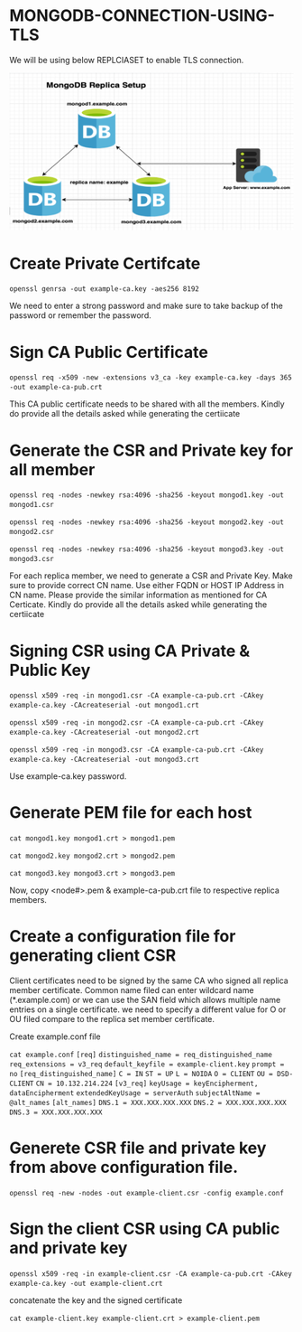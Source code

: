 # MONGODB-CONNECTION-USING-TLS

We will be using below REPLCIASET to enable TLS connection. 

![alt text](https://github.com/nitin-pandey-27/mongodb-connection-tls/blob/main/MONGODB-USING-TLS.png)


# Create Private Certifcate 

 `openssl genrsa -out example-ca.key -aes256 8192`
   
  We need to enter a strong password and make sure to take backup of the password or remember the password. 
   
   
# Sign CA Public Certificate 
  
 `openssl req -x509 -new -extensions v3_ca -key example-ca.key -days 365 -out example-ca-pub.crt`
 
  This CA public certificate needs to be shared with all the members. 
  Kindly do provide all the details asked while generating the certiicate 
  
  
# Generate the CSR and Private key for all member
 
  `openssl req -nodes -newkey rsa:4096 -sha256 -keyout mongod1.key -out mongod1.csr` 
  
  `openssl req -nodes -newkey rsa:4096 -sha256 -keyout mongod2.key -out mongod2.csr`
  
  `openssl req -nodes -newkey rsa:4096 -sha256 -keyout mongod3.key -out mongod3.csr`
   
   For each replica member, we need to generate a CSR and Private Key. 
   Make sure to provide correct CN name. Use either FQDN or HOST IP Address in CN name. 
   Please provide the similar information as mentioned for CA Certicate. 
   Kindly do provide all the details asked while generating the certiicate 
    
 # Signing CSR using CA Private & Public Key
 
 `openssl x509 -req -in mongod1.csr -CA example-ca-pub.crt -CAkey example-ca.key -CAcreateserial -out mongod1.crt`
 
 `openssl x509 -req -in mongod2.csr -CA example-ca-pub.crt -CAkey example-ca.key -CAcreateserial -out mongod2.crt`
 
 `openssl x509 -req -in mongod3.csr -CA example-ca-pub.crt -CAkey example-ca.key -CAcreateserial -out mongod3.crt`
  
  Use example-ca.key password.
  
  
# Generate PEM file for each host 

`cat mongod1.key mongod1.crt > mongod1.pem`

`cat mongod2.key mongod2.crt > mongod2.pem`

`cat mongod3.key mongod3.crt > mongod3.pem`
 
 Now, copy <node#>.pem & example-ca-pub.crt file to respective replica members. 
 
 
# Create a configuration file for generating client CSR 


 Client certificates need to be signed by the same CA who signed all replica member certificate.
 Common name filed can enter wildcard name (*.example.com) or we can use the SAN field which allows multiple name entries on a single certificate.
 we need to specify a different value for O or OU filed compare to the replica set member certificate.

 Create example.conf file 
 
  `cat example.conf`
`[req]`
`distinguished_name = req_distinguished_name`
`req_extensions = v3_req`
`default_keyfile = example-client.key`
`prompt = no`
`[req_distinguished_name]`
`C = IN`
`ST = UP`
`L = NOIDA`
`O = CLIENT`
`OU = DSD-CLIENT`
`CN = 10.132.214.224`
`[v3_req]`
`keyUsage = keyEncipherment, dataEncipherment`
`extendedKeyUsage = serverAuth`
`subjectAltName = @alt_names`
`[alt_names]`
`DNS.1 = XXX.XXX.XXX.XXX`
`DNS.2 = XXX.XXX.XXX.XXX`
`DNS.3 = XXX.XXX.XXX.XXX`
  
# Generete CSR file and private key from above configuration file. 

`openssl req -new -nodes -out example-client.csr -config example.conf`
  
  
# Sign the client CSR using CA public and private key

 `openssl x509 -req -in example-client.csr -CA example-ca-pub.crt -CAkey example-ca.key -out example-client.crt` 
 
 concatenate the key and the signed certificate
  
  `cat example-client.key example-client.crt > example-client.pem`
  
